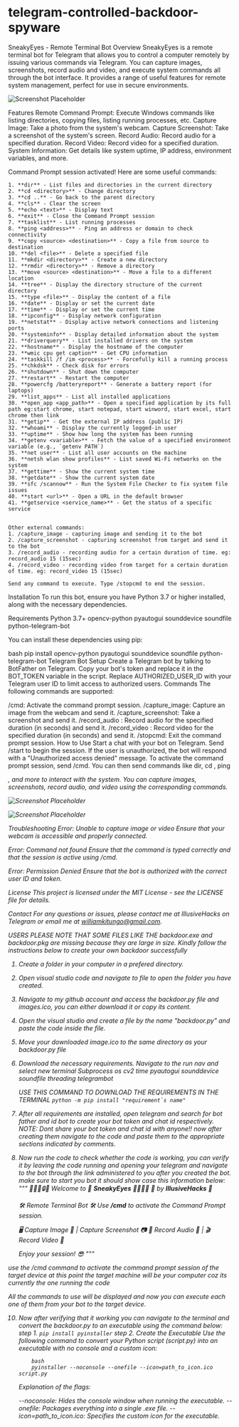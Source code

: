# telegram-controlled-backdoor-spyware

SneakyEyes - Remote Terminal Bot
Overview
SneakyEyes is a remote terminal bot for Telegram that allows you to control a computer remotely by issuing various commands via Telegram. You can capture images, screenshots, record audio and video, and execute system commands all through the bot interface. It provides a range of useful features for remote system management, perfect for use in secure environments.


![Screenshot Placeholder](GUI.png)


Features
Remote Command Prompt: Execute Windows commands like listing directories, copying files, listing running processes, etc.
Capture Image: Take a photo from the system's webcam.
Capture Screenshot: Take a screenshot of the system's screen.
Record Audio: Record audio for a specified duration.
Record Video: Record video for a specified duration.
System Information: Get details like system uptime, IP address, environment variables, and more.

Command Prompt session activated! Here are some useful commands:

    1. **dir** - List files and directories in the current directory
    2. **cd <directory>** - Change directory
    3. **cd ..** - Go back to the parent directory
    4. **cls** - Clear the screen
    5. **echo <text>** - Display text
    6. **exit** - Close the Command Prompt session
    7. **tasklist** - List running processes
    8. **ping <address>** - Ping an address or domain to check connectivity
    9. **copy <source> <destination>** - Copy a file from source to destination
    10. **del <file>** - Delete a specified file
    11. **mkdir <directory>** - Create a new directory
    12. **rmdir <directory>** - Remove a directory
    13. **move <source> <destination>** - Move a file to a different location
    14. **tree** - Display the directory structure of the current directory
    15. **type <file>** - Display the content of a file
    16. **date** - Display or set the current date
    17. **time** - Display or set the current time
    18. **ipconfig** - Display network configuration
    19. **netstat** - Display active network connections and listening ports
    20. **systeminfo** - Display detailed information about the system
    21. **driverquery** - List installed drivers on the system
    22. **hostname** - Display the hostname of the computer
    23. **wmic cpu get caption** - Get CPU information
    24. **taskkill /f /im <process>** - Forcefully kill a running process
    25. **chkdsk** - Check disk for errors
    26. **shutdown** - Shut down the computer
    27. **restart** - Restart the computer
    28. **powercfg /batteryreport** - Generate a battery report (for laptops)
    29. **list_apps** - List all installed applications
    30. **open_app <app_path>** - Open a specified application by its full path eg:start chrome, start notepad, start winword, start excel, start chrome then link
    31. **getip** - Get the external IP address (public IP)
    32. **whoami** - Display the currently logged-in user
    33. **uptime** - Show how long the system has been running
    34. **getenv <variable>** - Fetch the value of a specified environment variable (e.g., `getenv PATH`)
    35. **net user** - List all user accounts on the machine
    36. **netsh wlan show profiles** - List saved Wi-Fi networks on the system
    37. **gettime** - Show the current system time
    38. **getdate** - Show the current system date
    39. **sfc /scannow** - Run the System File Checker to fix system file issues
    40. **start <url>** - Open a URL in the default browser
    41. **getservice <service_name>** - Get the status of a specific service
    
    
    Other external commands:
    1. /capture_image - capturing image and sending it to the bot
    2. /capture_screenshot - capturing screenshot from target and send it to the bot
    3. /record_audio - recording audio for a certain duration of time. eg: record_audio 15 (15sec)
    4. /record_video - recording video from target for a certain duration of time. eg: record_video 15 (15sec)

    Send any command to execute. Type /stopcmd to end the session.



Installation
To run this bot, ensure you have Python 3.7 or higher installed, along with the necessary dependencies.

Requirements
Python 3.7+
opencv-python
pyautogui
sounddevice
soundfile
python-telegram-bot

You can install these dependencies using pip:

bash
pip install opencv-python pyautogui sounddevice soundfile python-telegram-bot
Telegram Bot Setup
Create a Telegram bot by talking to BotFather on Telegram.
Copy your bot's token and replace it in the BOT_TOKEN variable in the script.
Replace AUTHORIZED_USER_ID with your Telegram user ID to limit access to authorized users.
Commands
The following commands are supported:

/cmd: Activate the command prompt session.
/capture_image: Capture an image from the webcam and send it.
/capture_screenshot: Take a screenshot and send it.
/record_audio <duration>: Record audio for the specified duration (in seconds) and send it.
/record_video <duration>: Record video for the specified duration (in seconds) and send it.
/stopcmd: Exit the command prompt session.
How to Use
Start a chat with your bot on Telegram.
Send /start to begin the session. If the user is unauthorized, the bot will respond with a "Unauthorized access denied" message.
To activate the command prompt session, send /cmd. You can then send commands like dir, cd <directory>, ping <address>, and more to interact with the system.
You can capture images, screenshots, record audio, and video using the corresponding commands.


![Screenshot Placeholder](output.png)


![Screenshot Placeholder](output2.png)

Troubleshooting
Error: Unable to capture image or video
Ensure that your webcam is accessible and properly connected.

Error: Command not found
Ensure that the command is typed correctly and that the session is active using /cmd.

Error: Permission Denied
Ensure that the bot is authorized with the correct user ID and token.

License
This project is licensed under the MIT License - see the LICENSE file for details.

Contact
For any questions or issues, please contact me at IllusiveHacks on Telegram or email me at williamkitungo@gmail.com.




USERS PLEASE NOTE THAT SOME FILES LIKE THE backdoor.exe and backdoor.pkg are missing because they are large in size. Kindly follow the instructions below to create your own backdoor successfully

1. Create a folder in your computer in a prefered directory.
2. Open visual studio code and navigate to file to open the folder you have created.
3. Navigate to my github account and access the backdoor.py file and images.ico, you can either download it or copy its content.
4. Open the visual studio and create a file by the name "backdoor.py" and paste the code inside the file.
5. Move your downloaded image.ico to the same directory as your backdoor.py file
6. Download the necessary requirements. Navigate to the run nav and select new terminal 
    Subprocess
    os
    cv2
    time
    pyautogui
    sounddevice
    soundfile
    threading 
    telegrambot
   
    USE THIS COMMAND TO DOWNLOAD THE REQUIREMENTS IN THE TERMINAL ````python -m pip install "requirement`s name"````
   
8. After all requirements are installed, open telegram and search for bot father and id bot to create your bot token and chat id respectively. NOTE: Dont share your bot token and chat id with anyone!!
   now after creating them navigate to the code and paste them to the appropriate sections indicated by comments.
9. Now run the code to check whether the code is working, you can verify it by leaving the code running and opening your telegram and navigate to the bot through the link administered to you after you created the bot. make sure to start you bot it should show case this information below:
                """
    🌟✨🌙🔒🔑 Welcome to 🔐 **SneakyEyes** 🔑🌙✨🌟
    🚨 by **IllusiveHacks** 🚨
    
    🛠️ Remote Terminal Bot 🛠️
    Use **/cmd** to activate the Command Prompt session.

    🖥️ Capture Image 📸 | Capture Screenshot 📷
    🎤 Record Audio 🎵 | 🎬 Record Video 🎥

    Enjoy your session! 😎
    """

use the /cmd command to activate the command prompt session of the target device at this point the target machine will be your computer coz its currently the one running the code

All the commands to use will be displayed and now you can execute each one of them from your bot to the target device.

10. Now after verifying that it working you can navigate to the terminal and convert the backdoor.py to an executable using the command below:
    step 1. ````pip install pyinstaller````
    step 2. Create the Executable
            Use the following command to convert your Python script (script.py) into an executable with no console and a custom icon:

            bash
            pyinstaller --noconsole --onefile --icon=path_to_icon.ico script.py
    
    Explanation of the flags:

       --noconsole: Hides the console window when running the executable.
       --onefile: Packages everything into a single .exe file.
       --icon=path_to_icon.ico: Specifies the custom icon for the executable.


